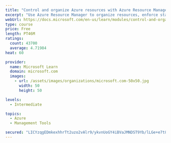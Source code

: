 ```yaml
---
title: "Control and organize Azure resources with Azure Resource Manager"
excerpt: "Use Azure Resource Manager to organize resources, enforce standards, and protect critical assets from deletion."
webUrl: https://docs.microsoft.com/en-us/learn/modules/control-and-organize-with-azure-resource-manager/
type: course
price: Free
length: PT46M
ratings:
  count: 43700
  average: 4.71984
heat: 60

provider:
  name: Microsoft Learn
  domain: microsoft.com
  images:
    - url: /assets/images/organizations/microsoft.com-50x50.jpg
      width: 50
      height: 50

levels:
  - Intermediate

topics:
  - Azure
  - Management Tools

secured: "LICYzqgEDmkexhhrTt2uzo2vAlr9/ykvnUoGY4iBVaJMNDST9Yb/lLGe+e7t8hsRxCwOCzNvca6pT8sa0Ap6IlPLm3s+p6FuK+Z5dUuJqNZRCozjrJ3PeqvFwVt3VLevjWNP1ZLLOp6YGq6zwJUvzA67KEB0z8Lz3l6RZfcMtxFX+nqx8xGdkN4SLHPYPxt4MuBwIPkurmuDL+/sGIyh8w4IRI1IFvrFiFKy+2tbjmcUvA0fRvBpgnHpWh7u2QjJv5s/paaJoHVcNoDNoTYO8unsQVY+nh89GgEHl75vadxWpw69FYxLepTBZyd9w04MbOSTAI2f25z5FLn1plhhTX4kMWMlynKnp4SBxeIKpN4kTn2OLGzZx10cIrOd21fv0qMMXnOty7oqXzffJmgNabAs9R/Ya3e7gCV/SJC3Rfa3WoJSbDRKiHH1zp38lyOU;+4O9pmzgd1iugC3NiJNvcw=="
---
```


